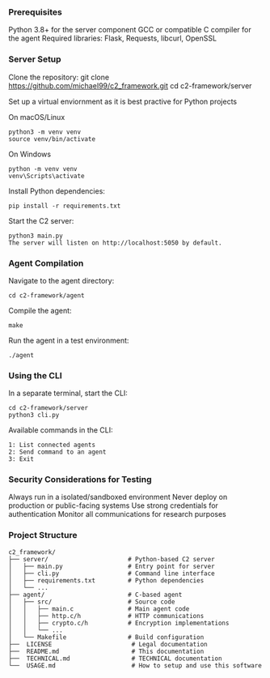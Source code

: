 ### Prerequisites

Python 3.8+ for the server component
GCC or compatible C compiler for the agent
Required libraries: Flask, Requests, libcurl, OpenSSL

### Server Setup

Clone the repository:
git clone https://github.com/michaeI99/c2_framework.git
cd c2-framework/server

Set up a virtual enviornment as it is best practive for Python projects

On macOS/Linux
```
python3 -m venv venv
source venv/bin/activate
```
On Windows
```
python -m venv venv
venv\Scripts\activate
```
Install Python dependencies:
```
pip install -r requirements.txt
```
Start the C2 server:
```
python3 main.py
The server will listen on http://localhost:5050 by default.
```
### Agent Compilation

Navigate to the agent directory:
```
cd c2-framework/agent
```
Compile the agent:
```
make
```
Run the agent in a test environment:
```
./agent
```

### Using the CLI

In a separate terminal, start the CLI:
```
cd c2-framework/server
python3 cli.py
```
Available commands in the CLI:
```
1: List connected agents
2: Send command to an agent
3: Exit
```


### Security Considerations for Testing

Always run in a isolated/sandboxed environment
Never deploy on production or public-facing systems
Use strong credentials for authentication
Monitor all communications for research purposes

### Project Structure
```
c2_framework/
├── server/                      # Python-based C2 server
│   ├── main.py                  # Entry point for server
│   ├── cli.py                   # Command line interface
│   ├── requirements.txt         # Python dependencies
│   └── ...
├── agent/                       # C-based agent
│   ├── src/                     # Source code
│   │   ├── main.c               # Main agent code
│   │   ├── http.c/h             # HTTP communications
│   │   ├── crypto.c/h           # Encryption implementations
│   │   └── ...
│   └── Makefile                 # Build configuration
├──  LICENSE                      # Legal documentation
├──  README.md                    # This documentation
├──  TECHNICAL.md                 # TECHNICAL documentation
└──  USAGE.md                     # How to setup and use this software
```
